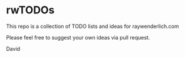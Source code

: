# rwTODOs

This repo is a collection of TODO lists and ideas for raywenderlich.com

Please feel free to suggest your own ideas via pull request.

David
